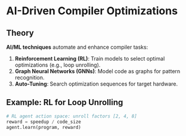 # AI-Driven Compiler Optimizations

## Theory
**AI/ML techniques** automate and enhance compiler tasks:
1. **Reinforcement Learning (RL)**: Train models to select optimal optimizations (e.g., loop unrolling).
2. **Graph Neural Networks (GNNs)**: Model code as graphs for pattern recognition.
3. **Auto-Tuning**: Search optimization sequences for target hardware.

## Example: RL for Loop Unrolling
```python
# RL agent action space: unroll factors [2, 4, 8]
reward = speedup / code_size
agent.learn(program, reward)
```

